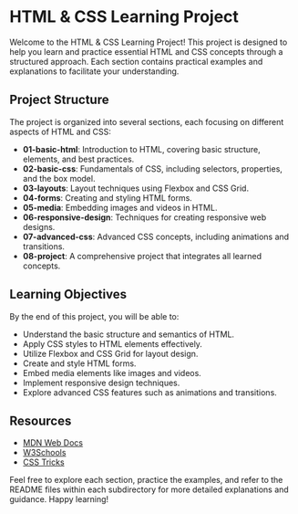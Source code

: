 # HTML & CSS Learning Project

Welcome to the HTML & CSS Learning Project! This project is designed to help you learn and practice essential HTML and CSS concepts through a structured approach. Each section contains practical examples and explanations to facilitate your understanding.

## Project Structure

The project is organized into several sections, each focusing on different aspects of HTML and CSS:

- **01-basic-html**: Introduction to HTML, covering basic structure, elements, and best practices.
- **02-basic-css**: Fundamentals of CSS, including selectors, properties, and the box model.
- **03-layouts**: Layout techniques using Flexbox and CSS Grid.
- **04-forms**: Creating and styling HTML forms.
- **05-media**: Embedding images and videos in HTML.
- **06-responsive-design**: Techniques for creating responsive web designs.
- **07-advanced-css**: Advanced CSS concepts, including animations and transitions.
- **08-project**: A comprehensive project that integrates all learned concepts.

## Learning Objectives

By the end of this project, you will be able to:

- Understand the basic structure and semantics of HTML.
- Apply CSS styles to HTML elements effectively.
- Utilize Flexbox and CSS Grid for layout design.
- Create and style HTML forms.
- Embed media elements like images and videos.
- Implement responsive design techniques.
- Explore advanced CSS features such as animations and transitions.

## Resources

- [MDN Web Docs](https://developer.mozilla.org/en-US/docs/Web)
- [W3Schools](https://www.w3schools.com/)
- [CSS Tricks](https://css-tricks.com/)

Feel free to explore each section, practice the examples, and refer to the README files within each subdirectory for more detailed explanations and guidance. Happy learning!